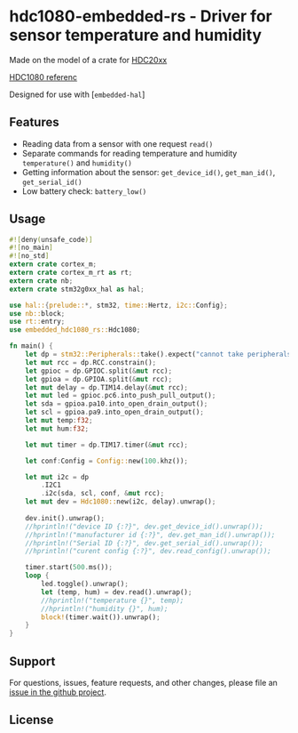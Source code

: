# hdc1080-embedded-rs - Driver for sensor temperature and humidity


Made on the model of a crate for [HDC20xx](https://github.com/eldruin/hdc20xx-rs)


[HDC1080 referenc](https://www.ti.com/lit/ds/symlink/hdc1080.pdf)

Designed for use with [`embedded-hal`]

## Features
- Reading data from a sensor with one request `read()`
- Separate commands for reading temperature and humidity `temperature()` and `humidity()`
- Getting information about the sensor: `get_device_id()`, `get_man_id()`, `get_serial_id()`
- Low battery check: `battery_low()`

## Usage
```rust
#![deny(unsafe_code)]
#![no_main]
#![no_std]
extern crate cortex_m;
extern crate cortex_m_rt as rt;
extern crate nb;
extern crate stm32g0xx_hal as hal;

use hal::{prelude::*, stm32, time::Hertz, i2c::Config};
use nb::block;
use rt::entry;
use embedded_hdc1080_rs::Hdc1080;

fn main() {
    let dp = stm32::Peripherals::take().expect("cannot take peripherals");
    let mut rcc = dp.RCC.constrain();
    let gpioc = dp.GPIOC.split(&mut rcc);
    let gpioa = dp.GPIOA.split(&mut rcc);
    let mut delay = dp.TIM14.delay(&mut rcc);
    let mut led = gpioc.pc6.into_push_pull_output();
    let sda = gpioa.pa10.into_open_drain_output();
    let scl = gpioa.pa9.into_open_drain_output();
    let mut temp:f32;
    let mut hum:f32;

    let mut timer = dp.TIM17.timer(&mut rcc);

    let conf:Config = Config::new(100.khz());

    let mut i2c = dp
        .I2C1
        .i2c(sda, scl, conf, &mut rcc);
    let mut dev = Hdc1080::new(i2c, delay).unwrap();
    
    dev.init().unwrap();
    //hprintln!("device ID {:?}", dev.get_device_id().unwrap());
    //hprintln!("manufacturer id {:?}", dev.get_man_id().unwrap());
    //hprintln!("Serial ID {:?}", dev.get_serial_id().unwrap());
    //hprintln!("curent config {:?}", dev.read_config().unwrap());

    timer.start(500.ms());
    loop {
        led.toggle().unwrap();
        let (temp, hum) = dev.read().unwrap();
        //hprintln!("temperature {}", temp);
        //hprintln!("humidity {}", hum);
        block!(timer.wait()).unwrap();
    }
}
```

## Support

For questions, issues, feature requests, and other changes, please file an
[issue in the github project](https://github.com/maxmarvil/hdc1080-embedded-rs/issues).

## License

